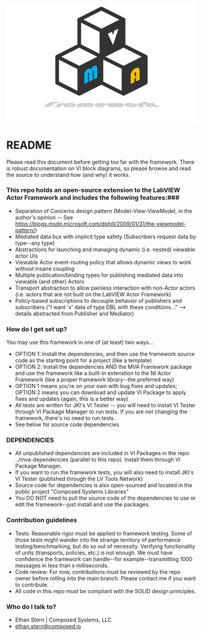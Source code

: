 ![MVAFramework](MVAFramework.png)

# README #

Please read this document before getting too far with the framework. There is robust documentation on VI block diagrams, so please browse and read the source to understand how (and why) it works.

### This repo holds an open-source extension to the LabVIEW Actor Framework and includes the following features:###

* Separation of Concerns design pattern (Model-View-ViewModel, in the author's opinion --  See https://blogs.msdn.microsoft.com/dphill/2009/01/31/the-viewmodel-pattern/)
* Mediated data bus with implicit type safety (Subscribers request data by type--any type)
* Abstractions for launching and managing dynamic (i.e. nested) viewable actor UIs
* Viewable Actor event-routing policy that allows dynamic views to work without insane coupling
* Multiple publication/binding types for publishing mediated data into viewable (and other) Actors
* Transport abstraction to allow painless interaction with non-Actor actors (i.e. actors that are not built on the LabVIEW Actor Framework)
* Policy-based subscriptions to decouple behavior of publishers and subscribers ("I want 'x' data of type DBL with these conditions..." --> details abstracted from Publisher and Mediator)

### How do I get set up? ###

You may use this framework in one of (at least) two ways...

* OPTION 1: Install the dependencies, and then use the framework source code as the starting point for a project (like a template)
* OPTION 2: Install the dependencies AND the MVA Framework package and use the framework like a built-in extenstion to the NI Actor Framework (like a proper framework library--the preferred way)
* OPTION 1 means you're on your own with bug fixes and updates; OPTION 2 means you can download and update VI Package to apply fixes and updates (again, this is a better way) 
* All tests are written for JKI's VI Tester -- you will need to install VI Tester through VI Package Manager to run tests. If you are not changing the framework, there's no need to run tests.
* See below for source code dependencies

### DEPENDENCIES ###

* All unpublished dependencies are included in VI Packages in the repo ../mva-dependencies (parallel to this repo). Install them through VI Package Manager.
* If you want to run the framework tests, you will also need to install JKI's VI Tester (published through the LV Tools Network)
* Source code for dependencies is also open-sourced and located in the public project "Composed Systems Libraries"
* You DO NOT need to pull the source code of the dependencies to use or edit the framework--just install and use the packages.

### Contribution guidelines ###

* Tests: Reasonable rigor must be applied to framework testing. Some of those tests might wander into the strange territory of performance testing/benchmarking, but do so out of necessity. Verifying functionality of units (transports, policies, etc.) is not enough. We must have confidence the framework can handle--for example--transmitting 1000 messages in less than x milliseconds.
* Code review: For now, contributions must be reviewed by the repo owner before rolling into the main branch. Please contact me if you want to contribute.
* All code in this repo must be compliant with the SOLID design principles.

### Who do I talk to? ###

* Ethan Stern | Composed Systems, LLC
* ethan.stern@composed.io